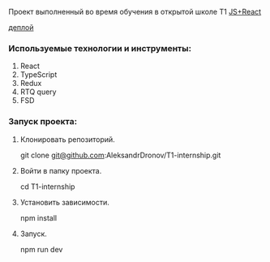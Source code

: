 Проект выполненный во время обучения в открытой школе Т1 [JS+React](https://t1.ru/internship/item/otkrytaya-shkola-dlya-razrabotchikov-js-react/)

[деплой](https://t1-internship-three.vercel.app/)

### Используемые технологии и инструменты:
1. React
2. TypeScript
3. Redux
4. RTQ query
5. FSD

### Запуск проекта:

1. Клонировать репозиторий.

   git clone git@github.com:AleksandrDronov/T1-internship.git

2. Войти в папку проекта.

   cd T1-internship

3. Установить зависимости.

   npm install

4. Запуск.

   npm run dev
